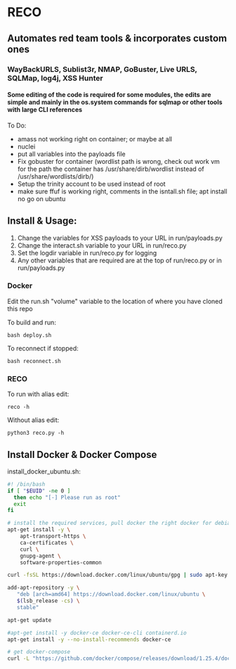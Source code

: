 # RECO

## Automates red team tools & incorporates custom ones

### WayBackURLS, Sublist3r, NMAP, GoBuster, Live URLS, SQLMap, log4j, XSS Hunter

#### Some editing of the code is required for some modules, the edits are simple and mainly in the os.system commands for sqlmap or other tools with large CLI references

To Do:

<ul>
<li>amass not working right on container; or maybe at all</li>
<li>nuclei</li>
<li>put all variables into the payloads file</li>
<li>Fix gobuster for container (wordlist path is wrong, check out work vm for the path the container has /usr/share/dirb/wordlist instead of /usr/share/wordlists/dirb/)</li>
<li>Setup the trinity account to be used instead of root</li>
<li>make sure ffuf is working right, comments in the isntall.sh file; apt install no go on ubuntu</li>
</ul>

## Install & Usage: 

<ol>
<li>Change the variables for XSS payloads to your URL in run/payloads.py </li>
<li>Change the interact.sh variable to your URL in run/reco.py</li>
<li>Set the logdir variable in run/reco.py for logging</li>
<li>Any other variables that are required are at the top of run/reco.py or in run/payloads.py</li>
</ol>

### Docker

Edit the run.sh "volume" variable to the location of where you have cloned this repo

To build and run:

```
bash deploy.sh
```

To reconnect if stopped:

```
bash reconnect.sh
```

### RECO

To run with alias edit:

```
reco -h
```

Without alias edit:

```
python3 reco.py -h
```

## Install Docker & Docker Compose

install_docker_ubuntu.sh:

```bash
#! /bin/bash
if [ "$EUID" -ne 0 ]
  then echo "[-] Please run as root"
  exit
fi

# install the required services, pull docker the right docker for debian
apt-get install -y \
    apt-transport-https \
    ca-certificates \
    curl \
    gnupg-agent \
    software-properties-common

curl -fsSL https://download.docker.com/linux/ubuntu/gpg | sudo apt-key add -

add-apt-repository -y \
   "deb [arch=amd64] https://download.docker.com/linux/ubuntu \
   $(lsb_release -cs) \
   stable"

apt-get update

#apt-get install -y docker-ce docker-ce-cli containerd.io
apt-get install -y --no-install-recommends docker-ce

# get docker-compose
curl -L "https://github.com/docker/compose/releases/download/1.25.4/docker-compose-$(uname -s)-$(uname -m)" -o /usr/local/bin/docker-compose
```